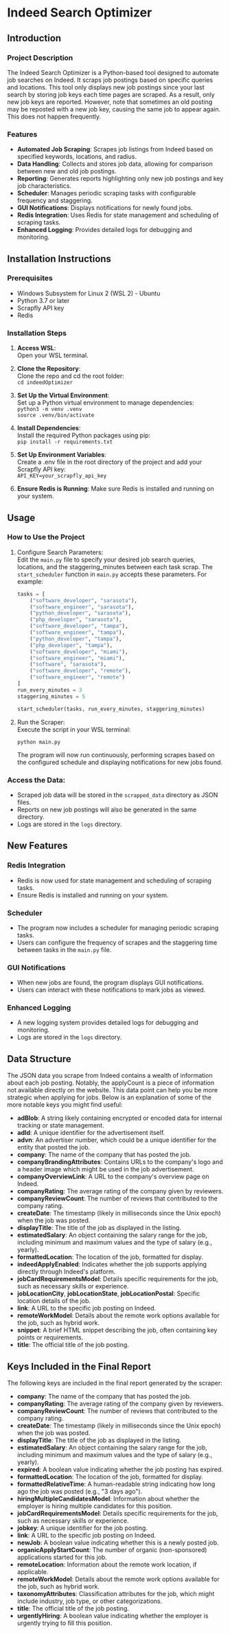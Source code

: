 # Indeed Search Optimizer

## Introduction

### Project Description
The Indeed Search Optimizer is a Python-based tool designed to automate job searches on Indeed. It scraps job postings based on specific queries and locations. This tool only displays new job postings since your last search by storing job keys each time pages are scraped. As a result, only new job keys are reported. However, note that sometimes an old posting may be reposted with a new job key, causing the same job to appear again. This does not happen frequently.

### Features
- **Automated Job Scraping**: Scrapes job listings from Indeed based on specified keywords, locations, and radius.
- **Data Handling**: Collects and stores job data, allowing for comparison between new and old job postings.
- **Reporting**: Generates reports highlighting only new job postings and key job characteristics.
- **Scheduler**: Manages periodic scraping tasks with configurable frequency and staggering.
- **GUI Notifications**: Displays notifications for newly found jobs.
- **Redis Integration**: Uses Redis for state management and scheduling of scraping tasks.
- **Enhanced Logging**: Provides detailed logs for debugging and monitoring.

## Installation Instructions

### Prerequisites
- Windows Subsystem for Linux 2 (WSL 2) - Ubuntu 
- Python 3.7 or later
- Scrapfly API key
- Redis

### Installation Steps
1. **Access WSL**:    
   Open your WSL terminal.

2. **Clone the Repository**:  
   Clone the repo and cd the root folder:   
   `cd indeedOptimizer`

3. **Set Up the Virtual Environment**:  
    Set up a Python virtual environment to manage dependencies:  
    `python3 -m venv .venv`  
    `source .venv/bin/activate`

4. **Install Dependencies**:  
    Install the required Python packages using pip:  
    `pip install -r requirements.txt`

5. **Set Up Environment Variables**:  
    Create a .env file in the root directory of the project and add your Scrapfly API key:  
    `API_KEY=your_scrapfly_api_key`

6. **Ensure Redis is Running**:
    Make sure Redis is installed and running on your system.

## Usage
### How to Use the Project
1. Configure Search Parameters:  
   Edit the `main.py` file to specify your desired job search queries, locations, and the staggering_minutes between each task scrap. The `start_scheduler` function in `main.py` accepts these parameters. For example:

   ```python
   tasks = [
       ("software_developer", "sarasota"),
       ("software_engineer", "sarasota"),
       ("python_developer", "sarasota"),
       ("php_developer", "sarasota"),
       ("software_developer", "tampa"),
       ("software_engineer", "tampa"),
       ("python_developer", "tampa"),
       ("php_developer", "tampa"),
       ("software_developer", "miami"),
       ("software_engineer", "miami"),
       ("software", "sarasota"),
       ("software_developer", "remote"),
       ("software_engineer", "remote")
   ]
   run_every_minutes = 3
   staggering_minutes = 5

   start_scheduler(tasks, run_every_minutes, staggering_minutes)
   ```

2. Run the Scraper:  
   Execute the script in your WSL terminal:
   ```
   python main.py
   ```

   The program will now run continuously, performing scrapes based on the configured schedule and displaying notifications for new jobs found.

### Access the Data:
- Scraped job data will be stored in the `scrapped_data` directory as JSON files. 
- Reports on new job postings will also be generated in the same directory.
- Logs are stored in the `logs` directory.

## New Features

### Redis Integration
- Redis is now used for state management and scheduling of scraping tasks.
- Ensure Redis is installed and running on your system.

### Scheduler
- The program now includes a scheduler for managing periodic scraping tasks.
- Users can configure the frequency of scrapes and the staggering time between tasks in the `main.py` file.

### GUI Notifications
- When new jobs are found, the program displays GUI notifications.
- Users can interact with these notifications to mark jobs as viewed.

### Enhanced Logging
- A new logging system provides detailed logs for debugging and monitoring.
- Logs are stored in the `logs` directory.

## Data Structure
The JSON data you scrape from Indeed contains a wealth of information about each job posting. Notably, the applyCount is a piece of information not available directly on the website. This data point can help you be more strategic when applying for jobs. Below is an explanation of some of the more notable keys you might find useful:

- **adBlob**: A string likely containing encrypted or encoded data for internal tracking or state management.
- **adId**: A unique identifier for the advertisement itself.
- **advn**: An advertiser number, which could be a unique identifier for the entity that posted the job.
- **company**: The name of the company that has posted the job.
- **companyBrandingAttributes**: Contains URLs to the company's logo and a header image which might be used in the job advertisement.
- **companyOverviewLink**: A URL to the company's overview page on Indeed.
- **companyRating**: The average rating of the company given by reviewers.
- **companyReviewCount**: The number of reviews that contributed to the company rating.
- **createDate**: The timestamp (likely in milliseconds since the Unix epoch) when the job was posted.
- **displayTitle**: The title of the job as displayed in the listing.
- **estimatedSalary**: An object containing the salary range for the job, including minimum and maximum values and the type of salary (e.g., yearly).
- **formattedLocation**: The location of the job, formatted for display.
- **indeedApplyEnabled**: Indicates whether the job supports applying directly through Indeed's platform.
- **jobCardRequirementsModel**: Details specific requirements for the job, such as necessary skills or experience.
- **jobLocationCity**, **jobLocationState**, **jobLocationPostal**: Specific location details of the job.
- **link**: A URL to the specific job posting on Indeed.
- **remoteWorkModel**: Details about the remote work options available for the job, such as hybrid work.
- **snippet**: A brief HTML snippet describing the job, often containing key points or requirements.
- **title**: The official title of the job posting.

## Keys Included in the Final Report

The following keys are included in the final report generated by the scraper:

- **company**: The name of the company that has posted the job.
- **companyRating**: The average rating of the company given by reviewers.
- **companyReviewCount**: The number of reviews that contributed to the company rating.
- **createDate**: The timestamp (likely in milliseconds since the Unix epoch) when the job was posted.
- **displayTitle**: The title of the job as displayed in the listing.
- **estimatedSalary**: An object containing the salary range for the job, including minimum and maximum values and the type of salary (e.g., yearly).
- **expired**: A boolean value indicating whether the job posting has expired.
- **formattedLocation**: The location of the job, formatted for display.
- **formattedRelativeTime**: A human-readable string indicating how long ago the job was posted (e.g., "3 days ago").
- **hiringMultipleCandidatesModel**: Information about whether the employer is hiring multiple candidates for this position.
- **jobCardRequirementsModel**: Details specific requirements for the job, such as necessary skills or experience.
- **jobkey**: A unique identifier for the job posting.
- **link**: A URL to the specific job posting on Indeed.
- **newJob**: A boolean value indicating whether this is a newly posted job.
- **organicApplyStartCount**: The number of organic (non-sponsored) applications started for this job.
- **remoteLocation**: Information about the remote work location, if applicable.
- **remoteWorkModel**: Details about the remote work options available for the job, such as hybrid work.
- **taxonomyAttributes**: Classification attributes for the job, which might include industry, job type, or other categorizations.
- **title**: The official title of the job posting.
- **urgentlyHiring**: A boolean value indicating whether the employer is urgently trying to fill this position.